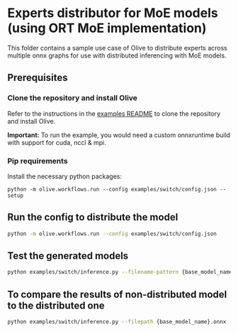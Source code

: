 # Experts distributor for MoE models (using ORT MoE implementation)
This folder contains a sample use case of Olive to distribute experts across multiple onnx graphs for use with distributed inferencing with MoE models.

## Prerequisites
### Clone the repository and install Olive

Refer to the instructions in the [examples README](../README.md) to clone the repository and install Olive.

**Important:** To run the example, you would need a custom onnxruntime build with support for cuda, nccl & mpi.

### Pip requirements
Install the necessary python packages:
```
python -m olive.workflows.run --config examples/switch/config.json --setup
```

## Run the config to distribute the model
```bash
python -m olive.workflows.run --config examples/switch/config.json
```

## Test the generated models
```bash
python examples/switch/inference.py --filename-pattern {base_model_name}{{:02d}}.onnx --world-size {gpu count}

```

## To compare the results of non-distributed model to the distributed one
```bash
python examples/switch/inference.py --filepath {base_model_name}.onnx --filename-pattern {base_model_name}_{{:02d}}.onnx --world-size {gpu count} --compare

```
